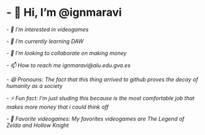 <h1><b> - 👋 Hi, I’m @ignmaravi</b></h1><p>
<i>- 👀 I’m interested in videogames<p>
- 🌱 I’m currently learning DAW<p>
- 💞️ I’m looking to collaborate on making money<p>
- 📫 How to reach me ignmaravi@alu.edu.gva.es<p>
- 😄 Pronouns: The fact that this thing arrived to github proves the decay of humanity as a society<p>
- ⚡ Fun fact: I'm just studing this because is the most comfortable job that makes more money that i could think off<p>
- 👾 Favorite videogames: My favorites videogames are The Legend of Zelda and Hollow Knight
</i>
<!---
ignmaravi/ignmaravi is a ✨ special ✨ repository because its `README.md` (this file) appears on your GitHub profile.
You can click the Preview link to take a look at your changes.
--->
